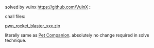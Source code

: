 solved by vulnx https://github.com/VulnX :

chall files:

[pwn_rocket_blaster_xxx.zip](./pwn_rocket_blaster_xxx.zip)

literally same as [Pet Companion](../Pet_Companion/). absolutely no change required in solve technique.